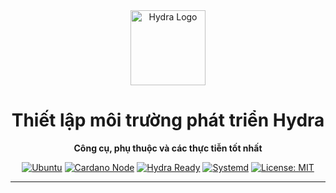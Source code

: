 <div align="center">

<img src="https://www.cardano2vn.io/_next/static/media/loading.db59b266.png" width="120" alt="Hydra Logo" />

# **Thiết lập môi trường phát triển Hydra**

**Công cụ, phụ thuộc và các thực tiễn tốt nhất**

[![Ubuntu](https://img.shields.io/badge/Ubuntu-22.04-orange?logo=ubuntu)](https://ubuntu.com/)
[![Cardano Node](https://img.shields.io/badge/Cardano%20Node-9.0.0%2B-blue?logo=cardano)](https://github.com/IntersectMBO/cardano-node)
[![Hydra Ready](https://img.shields.io/badge/Hydra-Ready-green?logo=data:image/svg+xml;base64,PHN2ZyBmaWxsPSIjMDBGRjAwIiB2aWV3Qm94PSIwIDAgMjQgMjQiIHdpZHRoPSIxNiIgaGVpZ2h0PSIxNiI+PHBhdGggZD0iTTEyIDJDNi40OCAyIDIgNi40OCAyIDEyczQuNDggMTAgMTAgMTAgMTAtNC40OCAxMC0xMFMxNy41MiAyIDEyIDJ6bTAtMThjLTQuNDEgMC04IDMuNTktOCA4czMuNTkgOCA4IDggOC0zLjU5IDgtOHptMC0xNGMtMy4zMSAwLTYgMi42OS02IDZzMi42OSA2IDYgNiA2LTIuNjkgNi02em0wLTEyYy0yLjIxIDAtNCAxLjc5LTQgNHMxLjc5IDQgNCA0IDQtMS43OSA0LTQtMS43OSA0LTQgNHptMC0xMGMtMS4xIDAtMiAuOS0yIDJzLjkgMiAyIDIgMi0uOSAyLTItLjkgMi0yLTJ6Ii8+PC9zdmc+)](https://hydra.family)
[![Systemd](https://img.shields.io/badge/Systemd-Service-blue?logo=systemd)](https://systemd.io/)
[![License: MIT](https://img.shields.io/badge/License-CC--BY--SA%204.0-yellow.svg)](https://creativecommons.org/licenses/by-sa/4.0/)

---

</div>
